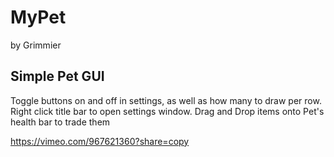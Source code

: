 # MyPet

by Grimmier

## Simple Pet GUI

Toggle buttons on and off in settings, as well as how many to draw per row.
Right click title bar to open settings window.
Drag and Drop items onto Pet's health bar to trade them

https://vimeo.com/967621360?share=copy